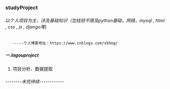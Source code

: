 ### studyProject
###### 以个人项目为主，涉及基础知识（包括但不限及python基础，网络，mysql , html , css , js , django等)
       -----个人博客地址：https://www.cnblogs.com/xbhog/

##### 一.lagouproject
  1. 项目分析、数据提取

###### --------未完待续------------
